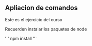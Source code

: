 ## Apliacion de comandos 

Este es el ejercicio del curso 



Recuerden instalar los paquetes de node 


'''
npm install
'''